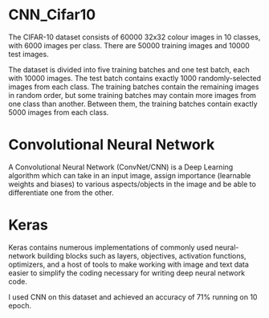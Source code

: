 # CNN_Cifar10

The CIFAR-10 dataset consists of 60000 32x32 colour images in 10 classes, with 6000 images per class. There are 50000 training images and 10000 test images.

The dataset is divided into five training batches and one test batch, each with 10000 images. The test batch contains exactly 1000 randomly-selected images from each class. The training batches contain the remaining images in random order, but some training batches may contain more images from one class than another. Between them, the training batches contain exactly 5000 images from each class.

# Convolutional Neural Network

A Convolutional Neural Network (ConvNet/CNN) is a Deep Learning algorithm which can take in an input image, assign importance (learnable weights and biases) to various aspects/objects in the image and be able to differentiate one from the other. 

# Keras

Keras contains numerous implementations of commonly used neural-network building blocks such as layers, objectives, activation functions, optimizers, and a host of tools to make working with image and text data easier to simplify the coding necessary for writing deep neural network code.

I used CNN on this dataset and achieved an accuracy of 71% running on 10 epoch.


